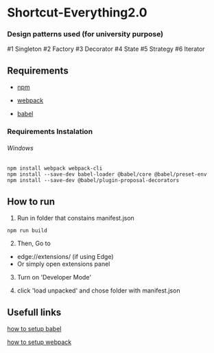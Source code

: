 # Shortcut-Everything2.0

### Design patterns used (for university purpose)

#1 Singleton #2 Factory #3 Decorator #4 State #5 Strategy #6 Iterator

## Requirements

* [npm](https://docs.npmjs.com/downloading-and-installing-node-js-and-npm)

* [webpack](https://webpack.js.org/guides/installation/)

* [babel](https://github.com/babel/babel-loader)

### Requirements Instalation
###### Windows

```
npm install webpack webpack-cli
npm install --save-dev babel-loader @babel/core @babel/preset-env
npm install --save-dev @babel/plugin-proposal-decorators
```

## How to run

1. Run in folder that constains manifest.json

`npm run build`

2. Then, Go to

  - edge://extensions/ (if using Edge)
  - Or simply open extensions panel

3. Turn on 'Developer Mode'

4. click 'load unpacked' and chose folder with manifest.json


## Usefull links

[how to setup babel](https://www.youtube.com/watch?v=MX13Ezfzuf8)

[how to setup webpack](https://www.youtube.com/watch?v=HNb6bapmsyI)
